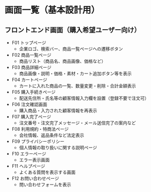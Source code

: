 # 画面一覧（基本設計用）
## フロントエンド画面（購入希望ユーザー向け）
 - F01	トップページ
   - 企業ロゴ、検索バー、商品一覧ページへの遷移ボタン
 - F02	商品一覧ページ
   - 商品リスト（商品名、商品画像、価格など）
 - F03	商品詳細ページ
   - 商品画像・説明・価格・素材・カート追加ボタン等を表示
 - F04	カートページ
   - カートに入れた商品の一覧、数量変更・削除・合計金額表示
 - F05	購入手続きページ
   - 配送先住所・氏名等の顧客情報入力欄を設置（登録不要で注文可）
 - F06 注文確認画面
   - 購入商品・入力された顧客情報を再表示
 - F07	購入完了ページ
   - 注文番号・注文完了メッセージ・メール送信完了の案内など
 - F08	利用規約・特商法ページ
   - 会社情報、返品条件など法定表示
 - F09	プライバシーポリシー
   - 個人情報の取り扱いに関する説明ページ
 - F10	エラーページ
   - エラー表示画面
 - F11 ヘルプページ
   - よくある質問を表示する画面
 - F12 お問い合わせページ
   - 問い合わせフォームを表示